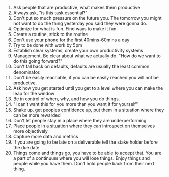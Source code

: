 1. Ask people that are productive, what makes them productive
2. Always ask, "is this task essential?"
3. Don't put so much pressure on the future you.  The tomorrow you might not want to do the thing yesterday you said they were gonna do.
4. Optimize for what is fun.  Find ways to make it fun.
5. Create a routine, stick to the routine
6. Don't use your phone for the first 40mins-60mins a day
7. Try to be done with work by 5pm
8. Establish clear systems, create your own productivity systems
9. Management. Be clear about what we actually do. "How do we want to do this going forward?"
10. Don't fall back on defaults, defaults are usually the least common denominator. 
11. Don't be easily reachable, if you can be easily reached you will not be productive.
12. Ask how you get started until you get to a level where you can make the leap for the window
13. Be in control of when, why, and how you do things.
14. "I can't want this for you more than you want it for yourself"
15. Shake up, get peoples confidence up, put them in a situation where they can be more rewarded
16. Don't let people stay in a place where they are underperforming
17. Place people in a situation where they can introspect on themselves more objectively
18. Capture more data and metrics
19. If you are going to be late on a deliverable tell the stake holder before the due date
20. Things come and things go, you have to be able to accept that.  You are a part of a continuum where you will lose things.  Enjoy things and people while you have them.  Don't hold people back from their next thing.
